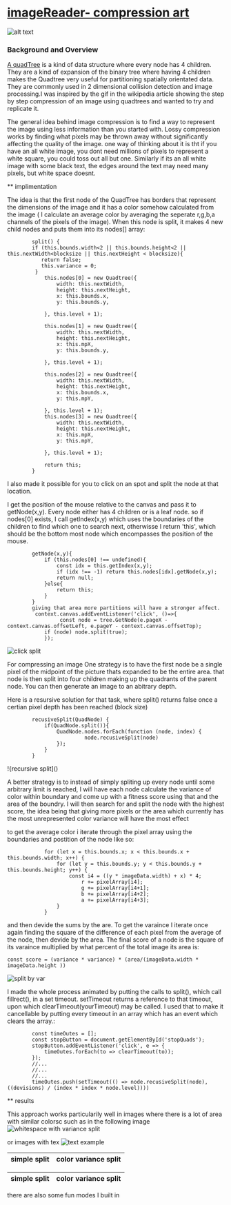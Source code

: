 # [imageReader- compression art](https://imagereader.herokuapp.com/) 
![alt text](https://res.cloudinary.com/flyakite/image/upload/v1512363891/download_2_zloy9n.png)
### Background and Overview

[A quadTree](https://en.wikipedia.org/wiki/Quadtree) is a kind of data structure where every node has 4 children. They are a kind of expansion of the binary tree where having 4 children makes the Quadtree very useful for partitioning spatially orientated data. They are commonly used in 2 dimensional collision detection and image processing.I was inspired by the gif in the wikipedia article showing the step by step compression of an image using quadtrees and wanted to try and replicate it. 

The general idea behind image compression is to find a way to represent the image using less information than you started with. Lossy compression works by finding what pixels may be thrown away without significantly affecting the quality of the image. one way of thinking about it is tht if you have an all white image, you dont need millions of pixels to represent a white square, you could toss out all but one. Similarly if its an all white image with some black text, the edges around the text may need many pixels, but white space doesnt.




** implimentation

The idea is that the first node of the QuadTree has borders that represent the dimensions of the image and it has a color somehow calculated from the image ( I calculate an average color by averaging the seperate r,g,b,a channels of the pixels of the image). When this node is split, it makes 4 new child nodes and puts them into its nodes[] array:

```
        split() {
        if (this.bounds.width<2 || this.bounds.height<2 || this.nextWidth<blocksize || this.nextHeight < blocksize){
           return false;
           this.variance = 0;
         }
            this.nodes[0] = new Quadtree({
                width: this.nextWidth,
                height: this.nextHeight,
                x: this.bounds.x,
                y: this.bounds.y,

            }, this.level + 1);

            this.nodes[1] = new Quadtree({
                width: this.nextWidth,
                height: this.nextHeight,
                x: this.mpX,
                y: this.bounds.y,

            }, this.level + 1);

            this.nodes[2] = new Quadtree({
                width: this.nextWidth,
                height: this.nextHeight,
                x: this.bounds.x,
                y: this.mpY,

            }, this.level + 1);
            this.nodes[3] = new Quadtree({
                width: this.nextWidth,
                height: this.nextHeight,
                x: this.mpX,
                y: this.mpY,

            }, this.level + 1);

            return this;
        }       
 ```
 
 I also made it possible for you to click on an spot and split the node at that location.
 
 I get the position of the mouse relative to the canvas and pass it to getNode(x,y). Every node either has 4 children or is a leaf node. so if nodes[0] exists, I call getIndex(x,y) which uses the boundaries of the children to find which one to search next, otherwisse I return 'this', which should be the bottom most node which encompasses the position of the mouse.
 
```
        getNode(x,y){
            if (this.nodes[0] !== undefined){
                const idx = this.getIndex(x,y);
                if (idx !== -1) return this.nodes[idx].getNode(x,y);
                return null;
            }else{
                return this;
            }
        }
        giving that area more partitions will have a stronger affect.
         context.canvas.addEventListener('click', ()=>{
                 const node = tree.GetNode(e.pageX - context.canvas.offsetLeft, e.pageY - context.canvas.offsetTop);
            if (node) node.split(true); 
            });
  ```
        
 ![click split]()

For compressing an image One strategy is to have the first node be a single pixel of the midpoint of the picture thats expanded to be the entire area. that node is then split into four children making up the quadrants of the parent node. You can then generate an image to an abitrary depth.

Here is a resursive solution for that task, where split() returns false once a certian pixel depth has been reached (block size)

```
        recusiveSplit(QuadNode) {
            if(QuadNode.split()){
                QuadNode.nodes.forEach(function (node, index) {
                         node.recusiveSplit(node)                                
                });
            }
        }
```

!{recursive split]()

A better strategy is to instead of simply spliting up every node until some arbitrary limit is reached, I will have each node calculate the variance of color within boundary and come up with a fitness score using that and the area of the boundry. I will then search for and split the node with the highest score, the idea being that giving more pixels or the area which currently has the most unrepresented color variance will have the most effect

to get the average color i iterate through the pixel array using the boundaries and postition of the node like so:

```
            for (let x = this.bounds.x; x < this.bounds.x + this.bounds.width; x++) {
                for (let y = this.bounds.y; y < this.bounds.y + this.bounds.height; y++) {
                    const i4 = ((y * imageData.width) + x) * 4;
                        r += pixelArray[i4];
                        g += pixelArray[i4+1];
                        b += pixelArray[i4+2];
                        a += pixelArray[i4+3]; 
                }
            }
```
            
 and then devide the sums by the are. To get the varaince I iterate once again finding the square of the difference of each pixel from the average of the node, then devide by the area. The final score of a node is the square of its varaince multiplied by what percent of the total image its area is:
            
```
const score = (variance * variance) * (area/(imageData.width * imageData.height )) 
```

![split by var]()

I made the whole process animated by putting the calls to split(), which call fillrect(), in a set timeout. setTimeout returns a reference to that timeout, upon which clearTimeout(yourTimeout) may be called. I used that to make it cancellable by putting every timeout in an array which has an event which clears the array.:

```
        const timeOutes = [];
        const stopButton = document.getElementById('stopQuads');
        stopButton.addEventListener('click', e => {
            timeOutes.forEach(to => clearTimeout(to));
        });
        //...
        //...
        //...
        timeOutes.push(setTimeout(() => node.recusiveSplit(node), ((devisions) / (index * index * node.level))))   
```

** results

This approach works particularily well in images where there is a lot of area with similar colorsc such as in the following image
![whitespace with variance split](https://github.com/snorkleboy/imageReader/blob/master/assets/flowersquarevar_ifiwtu.gif)

or images with tex
![text example]()

| simple split | color variance split |
| --------------- | --------------- |




| simple split | color variance split |
| --------------- | --------------- |


there are also some fun modes I built in
